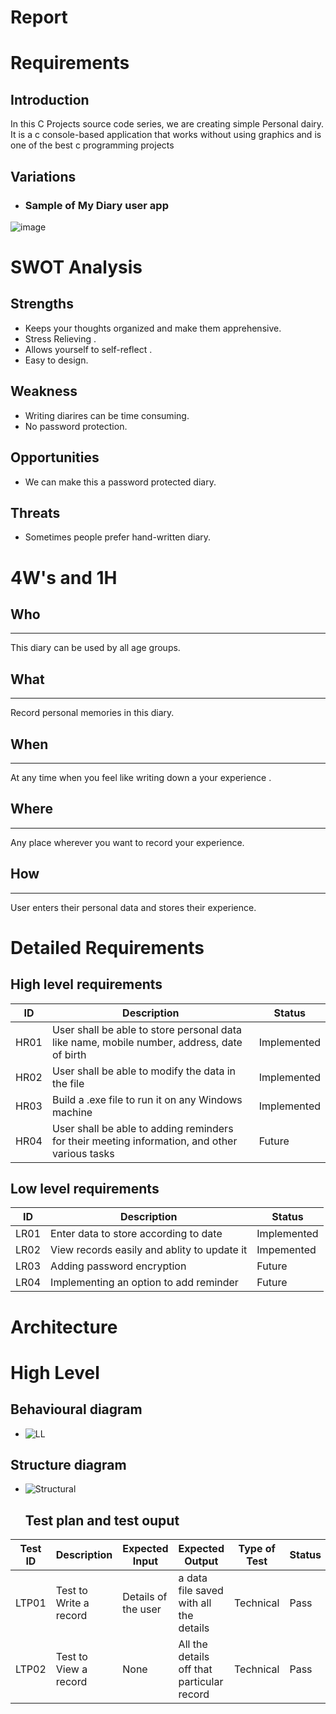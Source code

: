 # Report
# **Requirements**

## Introduction

In this C Projects source code series, we are creating simple Personal dairy. It is a c console-based application that works without using graphics and is one of the best c programming projects

## Variations

* ### Sample of My Diary user app

![image](https://user-images.githubusercontent.com/98808752/154525172-97aab71e-f592-4d43-b6b1-778f04ad2e8e.png)



    
  # SWOT Analysis
  
  ## Strengths
  
  * Keeps your thoughts organized and make them apprehensive.
  * Stress Relieving .
  * Allows yourself to self-reflect .
  * Easy to design.
  
  ## Weakness
  * Writing diarires can be time consuming.
  * No password protection.
 
 ## Opportunities
 
* We can make this a password protected diary.
 
 ## Threats 
 
* Sometimes people prefer hand-written diary.
 
 # 4W's and 1H
  ## Who
  ---
  This diary can be used by all age groups.
  ## What
  ---
  Record personal memories in this diary.
  ## When
  ---
  At any time when you feel like writing down a your experience .
  ## Where
  ---
  Any place wherever you want to record your experience.
  ## How
  ---
  User enters their personal data and stores their experience.

  # Detailed Requirements
  ## High level requirements
  |  ID|Description|Status|
  |---|---|---|
  | HR01 | User shall be able to store personal data like name, mobile number, address, date of birth | Implemented |
  | HR02 | User shall be able to modify the data in the file | Implemented |
  | HR03 | Build a .exe file to run it on any Windows machine | Implemented |
  | HR04 | User shall be able to adding reminders for their meeting information, and other various tasks | Future | 
  
  ## Low level requirements
  |  ID|Description|Status|
  |---|---|---|
  | LR01 | Enter data to store according to date | Implemented |
  | LR02 | View records easily and ablity to update it | Impemented|
  | LR03 | Adding password encryption | Future|
  | LR04 | Implementing an option to add reminder | Future|
  
  # Architecture
# High Level 
## Behavioural diagram 
* ![LL](https://user-images.githubusercontent.com/98808752/154526901-047acf60-14f6-41ac-80f1-cef273975e3d.png)

## Structure diagram
* ![Structural](https://user-images.githubusercontent.com/98808752/154526687-406cd0cc-7b0b-43e2-80fd-7bdbbb33ded5.jpg)

  
  ## Test plan and test ouput


| Test ID | Description | Expected Input | Expected Output | Type of Test | Status |
|---|---|---|---|---|---|
| LTP01 | Test to Write a record | Details of the user | a data file saved with all the  details | Technical | Pass|
|LTP02 | Test to View a record | None | All the details off that particular record | Technical  | Pass |
  
